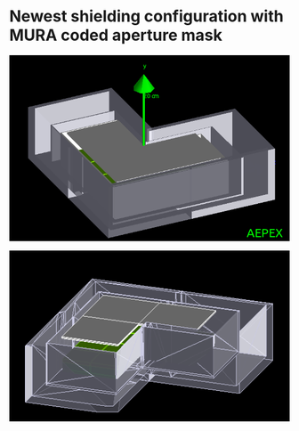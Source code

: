 

# Newest shielding configuration with MURA coded aperture mask


![iso1](./iso1.png)


![iso2](./iso2.png)

